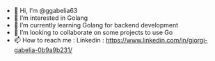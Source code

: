 - 👋 Hi, I’m @ggabelia63
- 👀 I’m interested in Golang
- 🌱 I’m currently learning Golang for backend development
- 💞️ I’m looking to collaborate on some projects to use Go 
- 📫 How to reach me : Linkedin : https://www.linkedin.com/in/giorgi-gabelia-0b9a9b231/

<!---
ggabelia63/ggabelia63 is a ✨ special ✨ repository because its `README.md` (this file) appears on your GitHub profile.
You can click the Preview link to take a look at your changes.
--->
